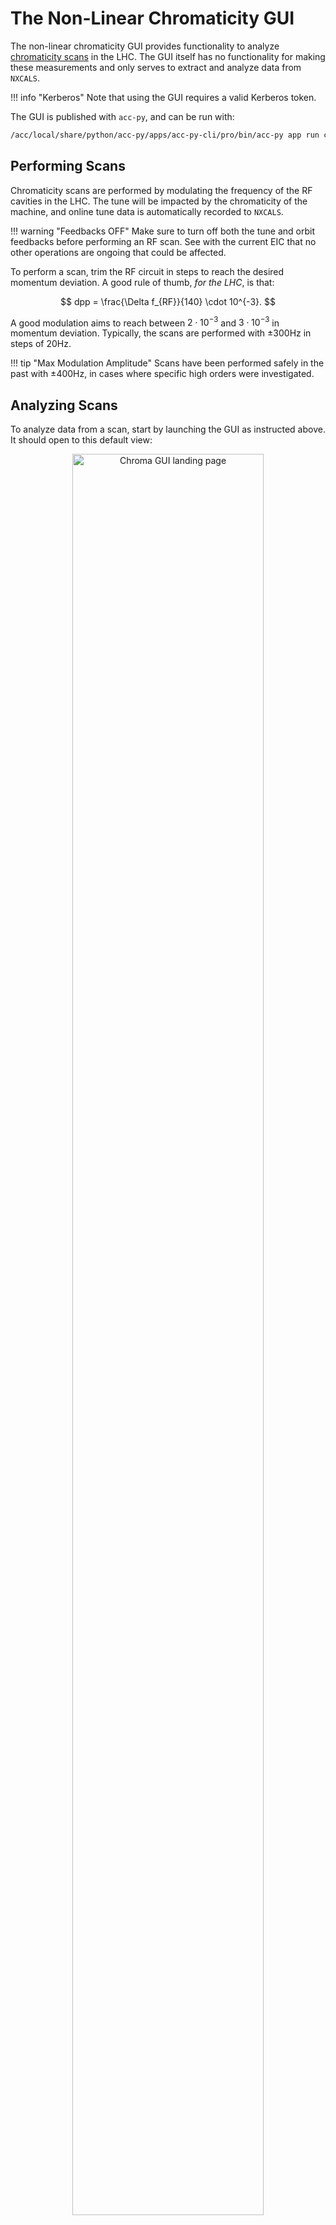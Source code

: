 # The Non-Linear Chromaticity GUI

The non-linear chromaticity GUI provides functionality to analyze [chromaticity scans](#performing-scans) in the LHC.
The GUI itself has no functionality for making these measurements and only serves to extract and analyze data from `NXCALS`.

!!! info "Kerberos"
    Note that using the GUI requires a valid Kerberos token.

The GUI is published with `acc-py`, and can be run with:

```bash
/acc/local/share/python/acc-py/apps/acc-py-cli/pro/bin/acc-py app run chroma-gui
```

## Performing Scans

Chromaticity scans are performed by modulating the frequency of the RF cavities in the LHC.
The tune will be impacted by the chromaticity of the machine, and online tune data is automatically recorded to `NXCALS`.

!!! warning "Feedbacks OFF"
    Make sure to turn off both the tune and orbit feedbacks before performing an RF scan.
    See with the current EIC that no other operations are ongoing that could be affected.

To perform a scan, trim the RF circuit in steps to reach the desired momentum deviation.
A good rule of thumb, _for the LHC_, is that:

$$
dpp = \frac{\Delta f_{RF}}{140} \cdot 10^{-3}.
$$

A good modulation aims to reach between $2 \cdot 10^{-3}$ and $3 \cdot 10^{-3}$ in momentum deviation.
Typically, the scans are performed with ±300Hz in steps of 20Hz.

!!! tip "Max Modulation Amplitude"
    Scans have been performed safely in the past with ±400Hz, in cases where specific high orders were investigated.

## Analyzing Scans

To analyze data from a scan, start by launching the GUI as instructed above.
It should open to this default view:

<figure>
  <center>
  <img src="../../assets/images/chroma_gui/default_view.png" width="85%" alt="Chroma GUI landing page" />
  <figcaption> Chroma GUI Landing Page </figcaption>
  </center>
</figure>

### Starting a New Analysis

To start an analysis, click `File` in the top left, then click `New`.
The following menu will appear:

<figure>
  <center>
  <img src="../../assets/images/chroma_gui/new_analysis_menu.png" width="85%" alt="Pop up menu for new analysis" />
  <figcaption> New Measurement Analysis  </figcaption>
  </center>
</figure>

In there, set the following:

- For `Location`, select a directory where to store all data for this measurement analysis.
- For `Model B1` select the _directory_ with the relevant beam 1 model.
- For `Model B2` select the _directory_ with the relevant beam 2 model.
- Optionally, add a description of the measurement.
- Finally, click `Create`.

### Extracting Scan Data

Next, go to the `Timber` tab and select `start` and `end` dates to extract data from, then click `Extract Data`.

!!! tip "Time Convention"
    Note that the times are expected in UTC. One can check the online [Timber][timber_web]{target=_blank .cern_internal} interface for the correct time range of the scan data to extract.

!!! info "Data Extraction Process"
    There is no need to click `Extract raw BBQ` unless to re-analyze the raw data. There are specific UCAP nodes which have done this analysis already.

    There is no loading bar, the panel will just say "Extracting data from Timber..." on the right (and show some things in the terminal). Be patient.

When the extraction is done, the extracted variables will be listed in the central list view.
Clicking on any of the variables will plot the associated data just below.

<figure>
  <center>
  <img src="../../assets/images/chroma_gui/plot_extracted_data.png" width="85%" alt="Timber tab with plot of selected extracted data" />
  <figcaption> Timber Tab with Plot of Selected Extracted Data  </figcaption>
  </center>
</figure>

### Cleaning Extracted Data

Move on to the `Cleaning` tab.

- Potentially change the start and end times depending on when the modulation happens in your extracted data via `Refine Start` and `Refine End` entries.

    !!! warning "Expected Times"
        Please note that the `Refine Start` and `Refine End` entries refer to times in the Dataframes themselves, and it is possible that there are timezone issues from the extracted data times.
        One can check the times on the plotted data itself.

- Click the `Create Plateaus` button. This will extract the correct tune values from dp/p and create steps that can be analyzed. These will then be displayed, for the selected beam, both the RF frequency and the raw tune data.

<figure>
  <center>
  <img src="../../assets/images/chroma_gui/cleaning_tab_raw_data.png" width="85%" alt="Cleaning tab with raw tune data" />
  <figcaption> Cleaning Tab with Plot of RF Frequency and Raw Tune Data  </figcaption>
  </center>
</figure>

- Click `Clean Data` in the top part of the window. This will compute the tune average for each step and remove outliers. The windows for each tune can be specified and outliers removed in `Bad Tune Lines` in the top part. The minimum plateau length is used to remove very short steps.

In the plotting part of the window, move on to the `Cleaned Data` tab next to the `Raw Data` one.
This will display the clean tune data, with its error bar for each step.
Ideally this error bar should not be too visible.
Note that some steps may be entirely cleaned out due to the cleaning settings.

<figure>
  <center>
  <img src="../../assets/images/chroma_gui/cleaning_tab_cleaned_data.png" width="85%" alt="Cleaning tab with cleaned tune data" />
  <figcaption> Cleaning Tab with Plot of RF Frequency and Cleaned Tune Data  </figcaption>
  </center>
</figure>

### Computing Chromaticity

Move on to the `Chromaticity` tab.

- Select the highest order to be computed and plotted in `Chromaticity Orders to Plot`. Here 3 is a good start but you might want go higher based on the resulting data fits. All lower orders are computed anyways, check them if wanted in the plot.
- Click `Compute Chromaticity`. A fit is performed up to the provided order.

The results will be shown in plots below.
Similarly, the computed value for each order is shown in a table in the top right part of the window.

<figure>
  <center>
  <img src="../../assets/images/chroma_gui/chromaticity_tab.png" width="85%" alt="Chromaticity tab with fit to data up to provided order" />
  <figcaption> Chromaticity Tab with Fit of Data up to the Provided Order  </figcaption>
  </center>
</figure>

!!! tip "Restricting Fit Range"
    One can manually set the `DPP Range` values to exclude extreme `dpp` values that would look fishy from the fit.

### Determining Corrections

Move to the `Corrections` tab.

- Keep the method set to `Global` correction scheme.
- For `Observables to correct` select `DQ2` or `DQ3` to correct $Q''$ or $Q'''$. Adapt the selection to the fitted order from the previous step.
- Click `Correct` to compute corrections for the given settings.

<figure>
  <center>
  <img src="../../assets/images/chroma_gui/corrections_tab.png" width="90%" alt="Corrections tab determined trims" />
  <figcaption> Corrections Tab with Determined Trims for the Given Measurement and Settings  </figcaption>
  </center>
</figure>

!!! info "Trimming Corrections"
    The resulting correction needs to be **added** to all correctors as displayed, with no sign change.

    In the example screenshot above, this means going to `LSA App Suite`, selecting the relevant corrector circuit for `B1` and trimming an additional `818.1284` to the current value.

    The relevant LHC circuits can be found on pages 2 and 3 of this MD note:

    ??? abstract "MD6864 --- Decapole Studies at Injection, `M. Le Garrec et al.`, 2023, URL: [CERN-ACC-NOTE-2023-0018](https://cds.cern.ch/record/2879070){target=_blank}"
        ```
        @techreport{LeGarrecMD6864DecapoleStudies2023,
        type = {{Accelerators \& Technology Sector Note}},
        title = {{MD6864 --- Decapole Studies at Injection}},
        author = {Le Garrec, Mael and Carlier, Felix Simon and Dilly, Joschua Werner and Ferrentino, Vittorio and Maclean, Ewen Hamish and Paraschou, Konstantinos and Tomas Garcia, Rogelio},
        year = {2023},
        month = oct,
        number = {CERN-ACC-NOTE-2023-0018},
        institution = {CERN},
        url = {https://cds.cern.ch/record/2879070}
        }
        ```

[timber_web]: https://timber.cern.ch/

*[EIC]: Engineer in Charge, operators of the LHC
